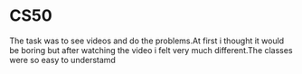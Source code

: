 # CS50
   The task was to see videos and do the problems.At first i thought it would be boring but after watching the video i felt very much different.The classes were so easy to understamd
